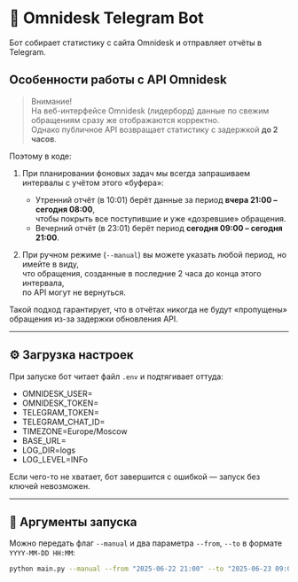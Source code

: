 # 🤖 Omnidesk Telegram Bot

Бот собирает статистику с сайта Omnidesk и отправляет отчёты в Telegram.

## Особенности работы с API Omnidesk

> Внимание!  
> На веб-интерфейсе Omnidesk (лидерборд) данные по свежим обращениям сразу же отображаются корректно.  
> Однако публичное API возвращает статистику с задержкой **до 2 часов**.

Поэтому в коде:
1. При планировании фоновых задач мы всегда запрашиваем интервалы с учётом этого «буфера»:  
   - Утренний отчёт (в 10:01) берёт данные за период **вчера 21:00 – сегодня 08:00**,  
     чтобы покрыть все поступившие и уже «дозревшие» обращения.  
   - Вечерний отчёт (в 23:01) берёт период **сегодня 09:00 – сегодня 21:00**.

2. При ручном режиме (`--manual`) вы можете указать любой период, но имейте в виду,  
   что обращения, созданные в последние 2 часа до конца этого интервала,  
   по API могут не вернуться.

Такой подход гарантирует, что в отчётах никогда не будут «пропущены» обращения из-за задержки обновления API.

---

## ⚙️ Загрузка настроек

При запуске бот читает файл `.env` и подтягивает оттуда:

- OMNIDESK_USER=
- OMNIDESK_TOKEN=
- TELEGRAM_TOKEN=
- TELEGRAM_CHAT_ID=
- TIMEZONE=Europe/Moscow
- BASE_URL=
- LOG_DIR=logs
- LOG_LEVEL=INFo

Если чего-то не хватает, бот завершится с ошибкой — запуск без ключей невозможен.

---

## 🚀 Аргументы запуска

Можно передать флаг `--manual` и два параметра `--from`, `--to` в формате `YYYY-MM-DD HH:MM`:

```bash
python main.py --manual --from "2025-06-22 21:00" --to "2025-06-23 09:00"
